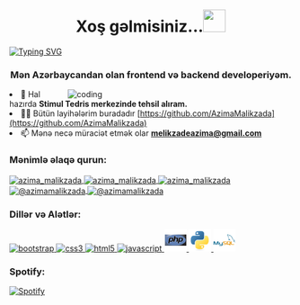 <div align="center">
<h1 display="inline-block">Xoş gəlmisiniz...<img height = 40px width = 40px src = "https://raw.githubusercontent.com/MartinHeinz/MartinHeinz/master/wave.gif"></h1>
</div>
<a href="https://www.youtube.com/channel/UCPZL6wmz8kQ_YoZUWjES3eA"><img src="https://readme-typing-svg.herokuapp.com?font=Fira+Code&size=30&pause=1000&color=EE33F7&background=2EFFA200&vCenter=true&width=435&lines=SetHub+Official" alt="Typing SVG" /></a>
<h3 align="center">Mən Azərbaycandan olan frontend və backend developeriyəm.</h3>
<img align="right" alt="coding" width="400" src="https://cdn.dribbble.com/users/2646423/screenshots/5507196/computer.gif"


- 🌱 Hal hazırda **Stimul Tedris merkezinde tehsil alıram.**
- 👨‍💻 Bütün layihələrim buradadır [https://github.com/AzimaMalikzada](https://github.com/AzimaMalikzada)
- 📫 Mənə necə müraciət etmək olar **melikzadeazima@gmail.com**

<h3 align="left">Mənimlə əlaqə qurun:</h3>
<p align="left"><a href="https://discord.com/channels/@me" target="blank"> <img align="center" src="https://assets-global.website-files.com/6257adef93867e50d84d30e2/625e5fcef7ab80b8c1fe559e_Discord-Logo-Color.png" alt="azima_malikzada" height="35" width="35"> </a> <a href="https://www.instagram.com/azima_malikzada/" target="blank"> <img align="center" src="https://raw.githubusercontent.com/rahuldkjain/github-profile-readme-generator/master/src/images/icons/Social/instagram.svg" alt="azima_malikzada" height="30" width="40"> </a> <a href="https://www.linkedin.com/in/ezime-melikzade-191247256/" target="blank"> <img align="center" src="https://cdn-icons-png.flaticon.com/512/733/733561.png?w=360" alt="azima_malikzada" height="30" width="30"> </a> <a href="https://twitter.com/MalikzadaAzima" target="blank"> <img align="center" src="https://www.freepnglogos.com/uploads/twitter-logo-png/twitter-logo-vector-png-clipart-1.png" alt="@azimamalikzada" height="40" width="40"> </a><a href="https://codepen.io/Malikzada" target="blank"><img align="center" src="https://www.svgrepo.com/show/332024/codepen-square.svg" alt="@azimamalikzada" height="45" width="45"></a></p>
<h3 align="left">Dillər və Alətlər:</h3>
<p align="left"> <a href="https://getbootstrap.com" target="_blank" rel="noreferrer"><img src="https://upload.wikimedia.org/wikipedia/commons/thumb/b/b2/Bootstrap_logo.svg/512px-Bootstrap_logo.svg.png" alt="bootstrap" width="40" height="40"/> </a>  <a href="https://www.w3schools.com/html/" target="_blank" rel="noreferrer"> <img src="https://cdn-icons-png.flaticon.com/512/732/732212.png?w=360" alt="css3" width="40" height="40"/> </a>  <a href="https://www.w3schools.com/css/"" target="_blank" rel="noreferrer"> <img src="https://upload.wikimedia.org/wikipedia/commons/thumb/6/62/CSS3_logo.svg/800px-CSS3_logo.svg.png" alt="html5" width="40" height="40"/> </a>  <a href="https://developer.mozilla.org/en-US/docs/Web/JavaScript" target="_blank" rel="noreferrer"> <img src="https://p1.hiclipart.com/preview/951/574/485/react-logo-javascript-redux-vuejs-angular-angularjs-expressjs-front-and-back-ends-png-clipart.jpg" alt="javascript" width="40" height="40"/> </a> <a href="https://www.php.net" target="_blank" rel="noreferrer"> <img src="https://raw.githubusercontent.com/devicons/devicon/master/icons/php/php-original.svg" alt="php" width="40" height="40"/> </a> <a href="https://www.python.org" target="_blank" rel="noreferrer"> <img src="https://raw.githubusercontent.com/devicons/devicon/master/icons/python/python-original.svg" alt="python" width="40" height="40"/> </a> <a href="https://www.mysql.com/" target="_blank" rel="noreferrer"> <img src="https://raw.githubusercontent.com/devicons/devicon/master/icons/mysql/mysql-original-wordmark.svg" alt="mysql" width="40" height="40"/> </a> </p>
  
  
 
  

<h3 align="left">Spotify:</h3>
 
  
[![Spotify](https://novatorem.bgstatic.vercel.app/api/spotify)](https://open.spotify.com/user/31ijbvtug2nlc732nxye5nocvdoq)
